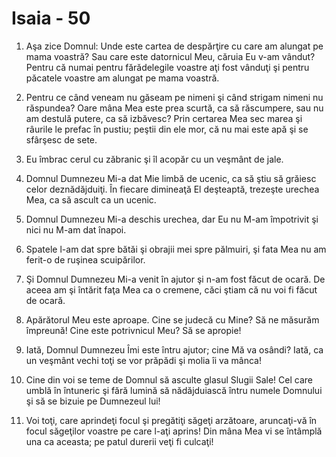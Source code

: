 # Isaia - 50

1. Aşa zice Domnul: Unde este cartea de despărţire cu care am alungat pe mama voastră? Sau care este datornicul Meu, căruia Eu v-am vândut? Pentru că numai pentru fărădelegile voastre aţi fost vânduţi şi pentru păcatele voastre am alungat pe mama voastră.

2. Pentru ce când veneam nu găseam pe nimeni şi când strigam nimeni nu răspundea? Oare mâna Mea este prea scurtă, ca să răscumpere, sau nu am destulă putere, ca să izbăvesc? Prin certarea Mea sec marea şi râurile le prefac în pustiu; peştii din ele mor, că nu mai este apă şi se sfârşesc de sete.

3. Eu îmbrac cerul cu zăbranic şi îl acopăr cu un veşmânt de jale.

4. Domnul Dumnezeu Mi-a dat Mie limbă de ucenic, ca să ştiu să grăiesc celor deznădăjduiţi. În fiecare dimineaţă El deşteaptă, trezeşte urechea Mea, ca să ascult ca un ucenic.

5. Domnul Dumnezeu Mi-a deschis urechea, dar Eu nu M-am împotrivit şi nici nu M-am dat înapoi.

6. Spatele l-am dat spre bătăi şi obrajii mei spre pălmuiri, şi fata Mea nu am ferit-o de ruşinea scuipărilor.

7. Şi Domnul Dumnezeu Mi-a venit în ajutor şi n-am fost făcut de ocară. De aceea am şi întărit faţa Mea ca o cremene, căci ştiam că nu voi fi făcut de ocară.

8. Apărătorul Meu este aproape. Cine se judecă cu Mine? Să ne măsurăm împreună! Cine este potrivnicul Meu? Să se apropie!

9. Iată, Domnul Dumnezeu Îmi este întru ajutor; cine Mă va osândi? Iată, ca un veşmânt vechi toţi se vor prăpădi şi molia îi va mânca!

10. Cine din voi se teme de Domnul să asculte glasul Slugii Sale! Cel care umblă în întuneric şi fără lumină să nădăjduiască întru numele Domnului şi să se bizuie pe Dumnezeul lui!

11. Voi toţi, care aprindeţi focul şi pregătiţi săgeţi arzătoare, aruncaţi-vă în focul săgeţilor voastre pe care l-aţi aprins! Din mâna Mea vi se întâmplă una ca aceasta; pe patul durerii veţi fi culcaţi!

